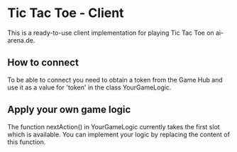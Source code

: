 # Tic Tac Toe - Client

This is a ready-to-use client implementation for playing Tic Tac Toe on ai-arena.de.

## How to connect
To be able to connect you need to obtain a token from the Game Hub and use it as a value for 'token' in the class YourGameLogic.

## Apply your own game logic
The function nextAction() in YourGameLogic currently takes the first slot which is available. You can implement your
logic by replacing the content of this function.
